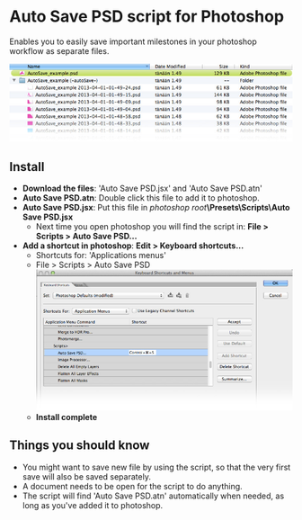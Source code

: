 # Auto Save PSD script for Photoshop

Enables you to easily save important milestones in your photoshop workflow as separate files. 

![Example of saved psd files](readme_img/Example.jpg)

## Install

* **Download the files**: 'Auto Save PSD.jsx' and 'Auto Save PSD.atn'
* **Auto Save PSD.atn**: Double click this file to add it to photoshop.
* **Auto Save PSD.jsx**: Put this file in _photoshop root_**\Presets\Scripts\Auto Save PSD.jsx**
  * Next time you open photoshop you will find the script in: **File > Scripts > Auto Save PSD...**
* **Add a shortcut in photoshop**: **Edit > Keyboard shortcuts...**
  * Shortcuts for: 'Applications menus'
  * File > Scripts > Auto Save PSD  ![Keyboard shotcuts](readme_img/Shortcut.jpg)
  * **Install complete**

## Things you should know
* You might want to save new file by using the script, so that the very first save will also be saved separately.
* A document needs to be open for the script to do anything.
* The script will find 'Auto Save PSD.atn' automatically when needed, as long as you've added it to photoshop. 
